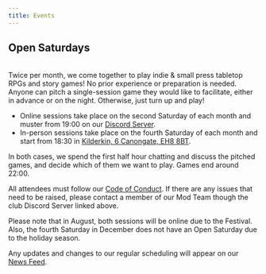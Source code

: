 ```yaml
---
title: Events
---
```

## Open Saturdays

\
Twice per month, we come together to play indie & small press tabletop RPGs and story games! No prior experience or preparation is needed. Anyone can pitch a single-session game they would like to facilitate, either in advance or on the night. Otherwise, just turn up and play!

* Online sessions take place on the second Saturday of each month and muster from 19:00 on our [Discord Server](https://discord.gg/6vNbsq5tSV).
* In-person sessions take place on the fourth Saturday of each month and start from 18:30 in [Kilderkin, 6 Canongate, EH8 8BT](https://kilderkingroup.co.uk/kilderkin-2/).

In both cases, we spend the first half hour chatting and discuss the pitched games, and decide which of them we want to play. Games end around 22:00. 

All attendees must follow our [Code of Conduct](https://edinburgh-indie-gamers.netlify.app/code-of-conduct). If there are any issues that need to be raised, please contact a member of our Mod Team though the club Discord Server linked above. 

Please note that in August, both sessions will be online due to the Festival. Also, the fourth Saturday in December does not have an Open Saturday due to the holiday season. 

Any updates and changes to our regular scheduling will appear on our [News Feed](https://edinburgh-indie-gamers.netlify.app/news).